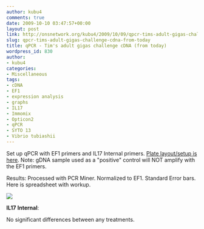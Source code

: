 ```yaml
---
author: kubu4
comments: true
date: 2009-10-10 03:47:57+00:00
layout: post
link: http://onsnetwork.org/kubu4/2009/10/09/qpcr-tims-adult-gigas-challenge-cdna-from-today/
slug: qpcr-tims-adult-gigas-challenge-cdna-from-today
title: qPCR - Tim's adult gigas challenge cDNA (from today)
wordpress_id: 830
author:
- kubu4
categories:
- Miscellaneous
tags:
- cDNA
- EF1
- expression analysis
- graphs
- IL17
- Immomix
- Opticon2
- qPCR
- SYTO 13
- Vibrio tubiashii
---
```


Set up qPCR with EF1 primers and IL17 Internal primers. [Plate layout/setup is here](http://eagle.fish.washington.edu/Arabidopsis/Notebook%20Workup%20Files/20091009-03.jpg). Note: gDNA sample used as a "positive" control will NOT amplify with the EF1 primers.

Results: Processed with PCR Miner. Normalized to EF1. Standard Error bars. Here is spreadsheet with workup.

![](http://eagle.fish.washington.edu/Arabidopsis/20091009%20IL17%20Internal%20graph.jpg)

**IL17** **Internal**:

No significant differences between any treatments.
